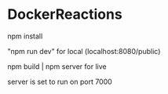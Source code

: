 # DockerReactions

npm install

"npm run dev" for local (localhost:8080/public)

npm build | npm server for live

server is set to run on port 7000


